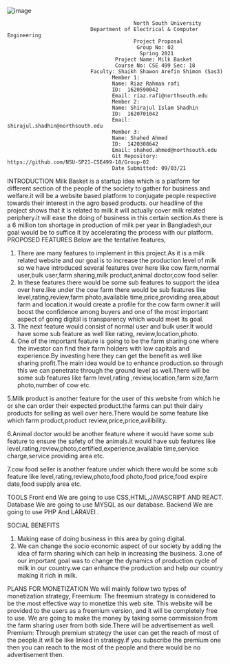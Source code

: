 
![image](https://user-images.githubusercontent.com/44206343/110445059-f1f38080-80e7-11eb-94ed-89b8948dd098.png)
 
                                             North South University
                               Department of Electrical & Computer Engineering
                                             Project Proposal
                                              Group No: 02
                                               Spring 2021
                                       Project Name: Milk Basket
                                       Course No: CSE 499 Sec: 18
                               Faculty: Shaikh Shawon Arefin Shimon (Sas3)
                                      Member 1:
                                      Name: Riaz Rahman rafi
                                      ID:  1620590042
                                      Email: riaz.rafi@northsouth.edu
                                      Member 2:
                                      Name: Shirajul Islam Shadhin
                                      ID:  1620701042
                                      Email: shirajul.shadhin@northsouth.edu
                                      Member 3:
                                      Name: Shahed Ahmed
                                      ID:  1420308642
                                      Email: shahed.ahmed@northsouth.edu
                                      Git Repository: https://github.com/NSU-SP21-CSE499-18/Group-02
                                      Date Submitted: 09/03/21


INTRODUCTION
Milk Basket is a startup idea which is a platform for different section of the people of the society to gather for business and welfare.it will be a website based platform to conjugate people respective towards their interest in the agro based products. our headline of  the project shows that it is related to milk.it will actually cover milk related periphery.it will ease the doing of business in this certain section.As there is a  6 million ton shortage in production of milk per year in Bangladesh,our goal would  be to suffice  it by accelerating the process with our platform.
PROPOSED FEATURES
Below are the tentative features,
1.	There are many features to implement in this project.As it is a milk related website and our goal is to increase the production level of milk so we have introduced several features over here like cow farm,normal user,bulk user,farm sharing,milk product,animal doctor,cow food seller.
2.	In these features there would be  some sub features to support the idea over here.like under the cow farm there would be sub features like level,rating,review,farm photo,available time,price,providing area,about farm and location.it would create a profile for the cow farm owner.it will boost the confidence among buyers and one of the most important aspect of going digital is transparency which would meet its goal.
3.	The next feature would consist of normal user and bulk user.It would have some sub feature as well like rating, review,location,photo.
4.	One of the important feature is going to be the farm sharing one where the investor can find their farm holders with low capitals and experience.By investing here they can get the benefit as well like sharing profit.The main idea would be to enhance production.so through this we can penetrate through the ground level as well.There will be some sub features like farm level,rating ,review,location,farm size,farm photo,number of cow etc.

5.Milk product is another feature for the user of this website from which he or she can order their expected product.the farms can put their dairy products for selling as well over here.There would be some feature like which farm product,product review,price,price,avilibility.

6.Animal doctor would be another feature where it would  have some sub feature to ensure the safety of the animals.it would have sub features like level,rating,review,photo,certified,experience,available time,service charge,service providing area etc.

7.cow food seller is another feature under which there would be some sub feature like level,rating,review,photo,food photo,food price,food expire date,food supply area etc.


TOOLS
Front end 
We are going to use CSS,HTML,JAVASCRIPT AND REACT.
         Database
We are going to use MYSQL as our  database.
       Backend 
             We are going to use PHP And LARAVEl .


SOCIAL BENEFITS
1.	Making ease of doing business in this area by going digital. 
2.	We can change the socio economic aspect of  our society  by adding the idea of farm sharing which can help in increasing the business.
3.one of our important goal was to change the dynamics of  production cycle of milk  in our country.we can enhance the production and  help our country making it rich in milk.

PLANS FOR MONETIZATION
We will mainly follow two types of monetization strategy,
Freemium: The freemium strategy is considered to be the most effective way to monetize this web site. This website will be provided to the users as a freemium version, and it will be completely free to use. We are going to make the money by taking some commission from the farm sharing user from both side.There will be advertisement as well.
Premium: Through premium strategy  the user can get the reach of most of the people.it will be like linked in strategy.if you subscribe the premium one then you can reach to the most of the people and there would be no advertisement then.

